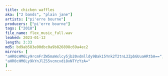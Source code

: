 ```yaml
---
title: chicken waffles
aka: ["2 bands", "plain jane"]
artists: ["pi'erre bourne"]
producers: ["pi'erre bourne"]
tags: ["2018"]
file_name: flex_music_full.wav
leaked: 2023-01-12
length: 3:33
md5: bd9ab583e00dbc0a9b826898c69a4ec2
mirrors: [
"aHR0cHM6Ly9rcmFrZW5maWxlcy5jb20vdmlldy9Bak15Ynk2T2tnL2ZpbGUuaHRtbA==",
"aHR0cHM6Ly9kYnJlZS5vcmcvdi8xNTYzYzA="
]
---
```

